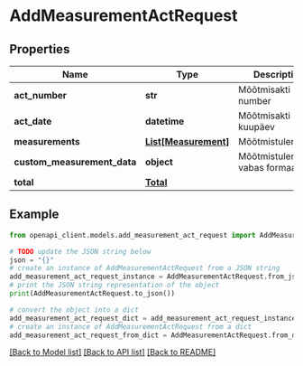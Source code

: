 # AddMeasurementActRequest


## Properties

Name | Type | Description | Notes
------------ | ------------- | ------------- | -------------
**act_number** | **str** | Mõõtmisakti number | [optional] 
**act_date** | **datetime** | Mõõtmisakti kuupäev | [optional] 
**measurements** | [**List[Measurement]**](Measurement.md) | Mõõtmistulemused | [optional] 
**custom_measurement_data** | **object** | Mõõtmistulemused vabas formaadis. | [optional] 
**total** | [**Total**](Total.md) |  | [optional] 

## Example

```python
from openapi_client.models.add_measurement_act_request import AddMeasurementActRequest

# TODO update the JSON string below
json = "{}"
# create an instance of AddMeasurementActRequest from a JSON string
add_measurement_act_request_instance = AddMeasurementActRequest.from_json(json)
# print the JSON string representation of the object
print(AddMeasurementActRequest.to_json())

# convert the object into a dict
add_measurement_act_request_dict = add_measurement_act_request_instance.to_dict()
# create an instance of AddMeasurementActRequest from a dict
add_measurement_act_request_from_dict = AddMeasurementActRequest.from_dict(add_measurement_act_request_dict)
```
[[Back to Model list]](../README.md#documentation-for-models) [[Back to API list]](../README.md#documentation-for-api-endpoints) [[Back to README]](../README.md)


